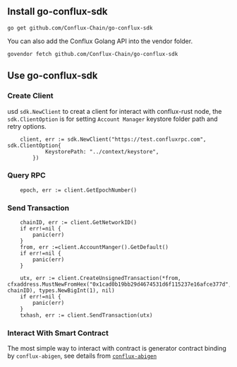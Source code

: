 ## Install go-conflux-sdk
```
go get github.com/Conflux-Chain/go-conflux-sdk
```
You can also add the Conflux Golang API into the vendor folder.
```
govendor fetch github.com/Conflux-Chain/go-conflux-sdk
```
## Use go-conflux-sdk

### Create Client
usd `sdk.NewClient` to creat a client for interact with conflux-rust node, the `sdk.ClientOption` is for setting `Account Manager` keystore folder path and retry options.
```golang
    client, err := sdk.NewClient("https://test.confluxrpc.com", sdk.ClientOption{
            KeystorePath: "../context/keystore",
        })
```
### Query RPC
```golang
    epoch, err := client.GetEpochNumber()
```
### Send Transaction
```golang
    chainID, err := client.GetNetworkID()
	if err!=nil {
        panic(err)
    }
    from, err :=client.AccountManger().GetDefault()
    if err!=nil {
        panic(err)
    }

	utx, err := client.CreateUnsignedTransaction(*from, cfxaddress.MustNewFromHex("0x1cad0b19bb29d4674531d6f115237e16afce377d", chainID), types.NewBigInt(1), nil)
	if err!=nil {
        panic(err)
    }
	txhash, err := client.SendTransaction(utx)
```
### Interact With Smart Contract
The most simple way to interact with contract is generator contract binding by `conflux-abigen`, see details from [`conflux-abigen`]()
